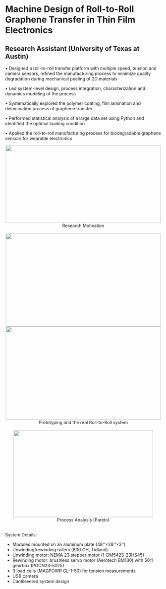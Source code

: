 # Machine Design of Roll-to-Roll Graphene Transfer in Thin Film Electronics
## Research Assistant (University of Texas at Austin)

•	Designed a roll-to-roll transfer platform with multiple speed, tension and camera sensors, refined the manufacturing process to minimize quality degradation during mechanical peeling of 2D materials

•	Led system-level design, process integration, characterization and dynamics modeling of the process

•	Systematically explored the polymer coating, film lamination and delamination process of graphene transfer

•	Performed statistical analysis of a large data set using Python and identified the optimal loading condition

•	Applied the roll-to-roll manufacturing process for biodegradable graphene sensors for wearable electronics

<div align=center><img src="https://github.com/Aiden64730/Machine-Design-of-Roll-to-Roll-Graphene-Transfer-in-Thin-Film-Electronics/blob/main/Images/Motivation.png" width="500" height="250" /></div>
<div align=center>Research Motivation</div>
<br/>

<div align=center><img src="https://github.com/Aiden64730/Machine-Design-of-Roll-to-Roll-Graphene-Transfer-in-Thin-Film-Electronics/blob/main/Images/Prototyping.jpg" width="500" height="300" /><img src="https://github.com/Aiden64730/Machine-Design-of-Roll-to-Roll-Graphene-Transfer-in-Thin-Film-Electronics/blob/main/Images/Roll-to-Roll System.jpg" width="500" height="300" /></div>
<div align=center>Prototyping and the real Roll-to-Roll system</div>
<br/>

<div align=center><img src="https://github.com/Aiden64730/Machine-Design-of-Roll-to-Roll-Graphene-Transfer-in-Thin-Film-Electronics/blob/main/Images/Pareto.jpg" width="450" height="280" /></div>
<div align=center>Process Analysis (Pareto)</div>
<br/>

System Details:
* Modules mounted on an aluminum plate (48''×28''×3‘’)
* Unwinding/rewinding rollers (800 GH, Tidland)
* Unwinding motor: NEMA 23 stepper motor (1-DM542S-23HS45)
* Rewinding motor: brushless servo motor (Aerotech BM130) with 50:1 gearbox (PGCN23-5025)
* 3 load cells (MAGPOWR CL-1-50) for tension measurements
* USB camera
* Cantilevered system design



